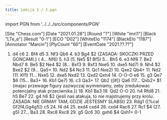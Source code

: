 ```yaml
---
title: Lekcja 3 / 3.pgn
---
```


import PGN from '../../../src/components/PGN'

<PGN>
﻿[Site "Chess.com"]
[Date "2021.01.28"]
[Round "?"]
[White "imri1"]
[Black "LTe_e"]
[Result "0-1"]
[ECO "D02"]
[WhiteElo "1174"]
[BlackElo "1187"]
[Annotator "Marcin"]
[PlyCount "60"]
[EventDate "2021.??.??"]

1. d4 c6 2. Bf4 d5 3. Nf3 Qb6 4. b3 Bg4 $2 {ZASADA: SKOCZKI PRZED GONCAMI.} (
4... Nf6) 5. h3 (5. Ne5 $1 Bf5) 5... Bh5 6. e3 Nf6 7. Be2 Nbd7 8. Be5 $2 Ne4 $2
(8... Bxf3 9. Bxf3 Nxe5 10. dxe5 Nd7) 9. Nh4 $2 Bxe2 $2 (9... Qa5+ 10. Nd2 $4
Nc3 11. Qc1 Nxe2) 10. Qxe2 Qb4+ 11. Nd2 (11. Kf1) 11... Nxe5 12. dxe5 Nxd2 13.
Qxd2 Qxh4 14. O-O-O e6 15. g3 Qe7 $6 (15... Ba3+ 16. Kb1 Qe7) 16. c3 Qa3+ 17.
Qb2 {[#]} Qa6 (17... Qxb2+ $1 {majac przewage figury zazwyczaj wymieniamy,
zeby zredukowac potencjalny atak przeciwnika.}) 18. Kb1 Ba3 19. Qd2 O-O 20. h4
Rfd8 21. h5 Be7 22. g4 h6 $2 {jesli nas atakuja, to nie majstrujemy przy krolu.
ZASADA: NIE GRMAY TAM, GDZIE JESTESMY SLABSI} 23. Rdg1 {[%cal Gf2f4,Gg4g5]} c5 24. f4 d4 25. exd4 cxd4 26. cxd4 Rac8 27. Rc1 $4 (27. g5) 27... Ba3 28. Rxc8
Rxc8 29. g5 Qc6 30. gxh6 $4 Qxh1+ 0-1


</PGN>
